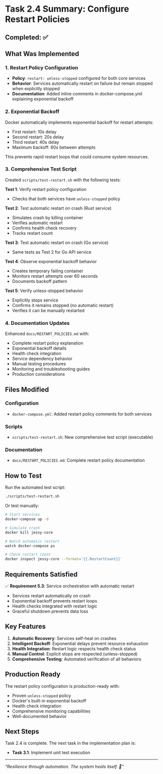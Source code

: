# Task 2.4 Summary: Configure Restart Policies

## Completed: ✅

## What Was Implemented

### 1. Restart Policy Configuration
- **Policy**: `restart: unless-stopped` configured for both core services
- **Behavior**: Services automatically restart on failure but remain stopped when explicitly stopped
- **Documentation**: Added inline comments in docker-compose.yml explaining exponential backoff

### 2. Exponential Backoff
Docker automatically implements exponential backoff for restart attempts:
- First restart: 10s delay
- Second restart: 20s delay  
- Third restart: 40s delay
- Maximum backoff: 60s between attempts

This prevents rapid restart loops that could consume system resources.

### 3. Comprehensive Test Script
Created `scripts/test-restart.sh` with the following tests:

**Test 1**: Verify restart policy configuration
- Checks that both services have `unless-stopped` policy

**Test 2**: Test automatic restart on crash (Rust service)
- Simulates crash by killing container
- Verifies automatic restart
- Confirms health check recovery
- Tracks restart count

**Test 3**: Test automatic restart on crash (Go service)
- Same tests as Test 2 for Go API service

**Test 4**: Observe exponential backoff behavior
- Creates temporary failing container
- Monitors restart attempts over 60 seconds
- Documents backoff pattern

**Test 5**: Verify unless-stopped behavior
- Explicitly stops service
- Confirms it remains stopped (no automatic restart)
- Verifies it can be manually restarted

### 4. Documentation Updates
Enhanced `docs/RESTART_POLICIES.md` with:
- Complete restart policy explanation
- Exponential backoff details
- Health check integration
- Service dependency behavior
- Manual testing procedures
- Monitoring and troubleshooting guides
- Production considerations

## Files Modified

### Configuration
- `docker-compose.yml`: Added restart policy comments for both services

### Scripts
- `scripts/test-restart.sh`: New comprehensive test script (executable)

### Documentation
- `docs/RESTART_POLICIES.md`: Complete restart policy documentation

## How to Test

Run the automated test script:
```bash
./scripts/test-restart.sh
```

Or test manually:
```bash
# Start services
docker-compose up -d

# Simulate crash
docker kill jessy-core

# Watch automatic restart
watch docker-compose ps

# Check restart count
docker inspect jessy-core --format='{{.RestartCount}}'
```

## Requirements Satisfied

✅ **Requirement 5.3**: Service orchestration with automatic restart
- Services restart automatically on crash
- Exponential backoff prevents restart loops
- Health checks integrated with restart logic
- Graceful shutdown prevents data loss

## Key Features

1. **Automatic Recovery**: Services self-heal on crashes
2. **Intelligent Backoff**: Exponential delays prevent resource exhaustion
3. **Health Integration**: Restart logic respects health check status
4. **Manual Control**: Explicit stops are respected (unless-stopped)
5. **Comprehensive Testing**: Automated verification of all behaviors

## Production Ready

The restart policy configuration is production-ready with:
- Proven `unless-stopped` policy
- Docker's built-in exponential backoff
- Health check integration
- Comprehensive monitoring capabilities
- Well-documented behavior

## Next Steps

Task 2.4 is complete. The next task in the implementation plan is:
- **Task 3.1**: Implement unit test execution

---

*"Resilience through automation. The system heals itself. 🎪"*
